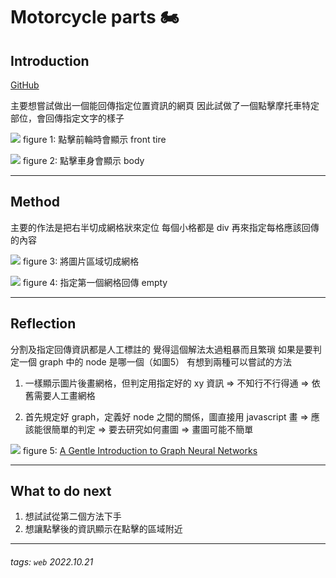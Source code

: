 # Motorcycle parts 🏍️

## Introduction
[GitHub](https://github.com/hyttttt/web_practice/tree/main/motorcycle)

主要想嘗試做出一個能回傳指定位置資訊的網頁
因此試做了一個點擊摩托車特定部位，會回傳指定文字的樣子

![](https://i.imgur.com/QhdYoHi.png)
figure 1: 點擊前輪時會顯示 front tire

![](https://i.imgur.com/VgWW1pn.png)
figure 2: 點擊車身會顯示 body 

***

## Method
主要的作法是把右半切成網格狀來定位
每個小格都是 div
再來指定每格應該回傳的內容

![](https://i.imgur.com/EKSov2K.png)
figure 3: 將圖片區域切成網格

![](https://i.imgur.com/NKR8R62.png)
figure 4: 指定第一個網格回傳 empty

***

## Reflection
分割及指定回傳資訊都是人工標註的
覺得這個解法太過粗暴而且繁瑣
如果是要判定一個 graph 中的 node 是哪一個（如圖5）
有想到兩種可以嘗試的方法

1. 一樣顯示圖片後畫網格，但判定用指定好的 xy 資訊
    => 不知行不行得通
    => 依舊需要人工畫網格

2. 首先規定好 graph，定義好 node 之間的關係，圖直接用 javascript 畫
    => 應該能很簡單的判定
    => 要去研究如何畫圖
    => 畫圖可能不簡單

![](https://i.imgur.com/5wtwvKZ.png)
figure 5: [A Gentle Introduction to Graph Neural Networks](https://distill.pub/2021/gnn-intro/)

***

## What to do next
1. 想試試從第二個方法下手
2. 想讓點擊後的資訊顯示在點擊的區域附近

***

###### tags: `web` 2022.10.21
